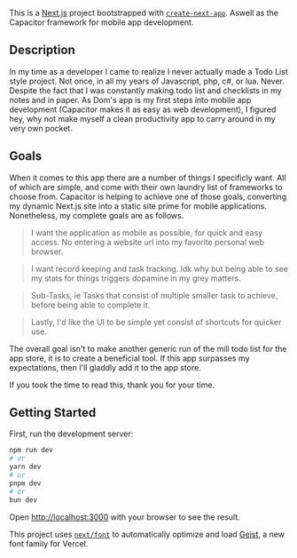 This is a [Next.js](https://nextjs.org) project bootstrapped with [`create-next-app`](https://nextjs.org/docs/app/api-reference/cli/create-next-app). Aswell as the Capacitor framework for mobile app development.

## Description

In my time as a developer I came to realize I never actually made a Todo List style project. Not once, in all my years of Javascript, php, c#, or lua. Never. Despite the fact that I was constantly making todo list and checklists in my notes and in paper. As Dom's app is my first steps into mobile app development (Capacitor makes it as easy as web development), I figured hey, why not make myself a clean productivity app to carry around in my very own pocket.

## Goals

When it comes to this app there are a number of things I specificly want. All of which are simple, and come with their own laundry list of frameworks to choose from. Capacitor is helping to achieve one of those goals, converting my dynamic Next.js site into a static site prime for mobile applications. Nonetheless, my complete goals are as follows.

> I want the application as mobile as possible, for quick and easy access. No entering a website url into my favorite personal web browser.


> I want record keeping and task tracking. Idk why but being able to see my stats for things triggers dopamine in my grey matters. 

> Sub-Tasks, ie Tasks that consist of multiple smaller task to achieve, before being able to complete it.

> Lastly, I'd like the UI to be simple yet consist of shortcuts for quicker use.


The overall goal isn't to make another generic run of the mill todo list for the app store, it is to create a beneficial tool. If this app surpasses my expectations, then I'll gladdly add it to the app store. 

If you took the time to read this, thank you for your time.


## Getting Started

First, run the development server:

```bash
npm run dev
# or
yarn dev
# or
pnpm dev
# or
bun dev
```

Open [http://localhost:3000](http://localhost:3000) with your browser to see the result.

This project uses [`next/font`](https://nextjs.org/docs/app/building-your-application/optimizing/fonts) to automatically optimize and load [Geist](https://vercel.com/font), a new font family for Vercel.
